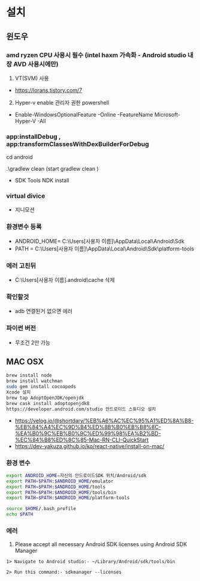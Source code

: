 # 설치

## 윈도우

### amd ryzen CPU 사용시 필수 (intel haxm 가속화 - Android studio 내장 AVD 사용시에만)

1. VT(SVM) 사용 
- https://lorans.tistory.com/7

2. Hyper-v enable
관리자 권한 powershell

- Enable-WindowsOptionalFeature -Online -FeatureName Microsoft-Hyper-V -All

### app:installDebug , app:transformClassesWithDexBuilderForDebug
cd android

.\gradlew clean (start gradlew clean )

- SDK Tools NDK install

### virtual divice
- 지니모션

### 환경변수 등록

- ANDROID_HOME= C:\Users\[사용자 이름]\AppData\Local\Android\Sdk
- PATH = C:\Users\[사용자 이름]\AppData\Local\Android\Sdk\platform-tools
### 에러 고친뒤

- C:\Users\[사용자 이름]\.android\cache 삭제

### 확인할것
- adb 연결된거 없으면 에러

### 파이썬 버전
- 무조건 2만 가능


## MAC OSX
```bash
brew install node
brew install watchman
sudo gem install cocoapods
Xcode 설치
brew tap AdoptOpenJDK/openjdk
brew cask install adoptopenjdk8
https://developer.android.com/studio 안드로이드 스튜디오 설치
```
- https://velog.io/@shortdary/%EB%A6%AC%EC%95%A1%ED%8A%B8-%EB%84%A4%EC%9D%B4%ED%8B%B0%EB%B8%8C-%EA%B0%9C%EB%B0%9C%ED%99%98%EA%B2%BD-%EC%84%B8%ED%8C%85-Mac-RN-CLI-QuickStart
- https://dev-yakuza.github.io/ko/react-native/install-on-mac/

### 환경 변수 
```bash
export ANDROID_HOME=자신의 안드로이드SDK 위치/Android/sdk
export PATH=$PATH:$ANDROID_HOME/emulator
export PATH=$PATH:$ANDROID_HOME/tools
export PATH=$PATH:$ANDROID_HOME/tools/bin
export PATH=$PATH:$ANDROID_HOME/platform-tools

source $HOME/.bash_profile
echo $PATH
```
### 에러
1. Please accept all necessary Android SDK licenses using Android SDK Manager
```
1> Navigate to Android studio:- ~/Library/Android/sdk/tools/bin

2> Run this command:- sdkmanager --licenses
```
